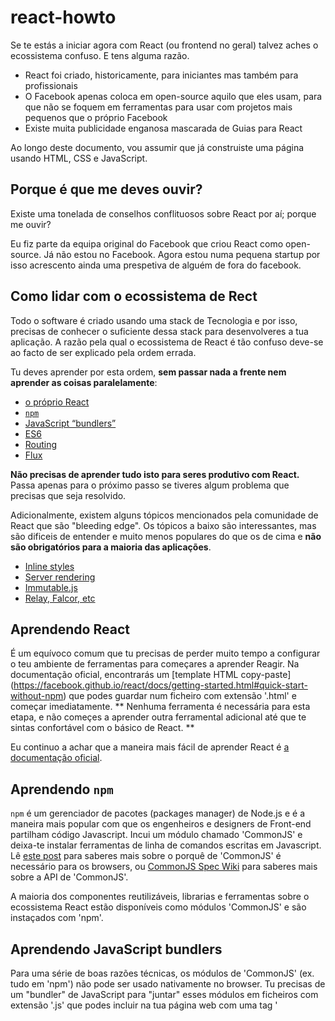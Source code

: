 # react-howto

Se te estás a iniciar agora com React (ou frontend no geral) talvez aches o ecossistema confuso. E tens alguma razão.

* React foi criado, historicamente, para iniciantes mas também para profissionais
* O Facebook apenas coloca em open-source aquilo que eles usam, para que não se foquem em ferramentas para usar com projetos mais pequenos que o próprio Facebook
* Existe muita publicidade enganosa mascarada de Guias para React

Ao longo deste documento, vou assumir que já construiste uma página usando HTML, CSS e JavaScript.

## Porque é que me deves ouvir?

Existe uma tonelada de conselhos conflituosos sobre React por aí; porque me ouvir?

Eu fiz parte da equipa original do Facebook que criou React como open-source. Já não estou no Facebook. Agora estou numa pequena startup por isso acrescento ainda uma prespetiva de alguém de fora do facebook.

## Como lidar com o ecossistema de Rect

Todo o software é criado usando uma stack de Tecnologia e por isso, precisas de conhecer o suficiente dessa stack para desenvolveres a tua aplicação. A razão pela qual o ecossistema de React é tão confuso deve-se ao facto de ser explicado pela ordem errada.

Tu deves aprender por esta ordem, **sem passar nada a frente nem aprender as coisas paralelamente**:
* [o próprio React](#aprendendo-react)
* [`npm`](#aprendendo-npm)
* [JavaScript “bundlers”](#aprendendo-javascript-bundlers)
* [ES6](#aprendendo-es6)
* [Routing](#aprendendo-routing)
* [Flux](#aprendendo-flux)

**Não precisas de aprender tudo isto para seres produtivo com React.** Passa apenas para o próximo passo se tiveres algum problema que precisas que seja resolvido.

Adicionalmente, existem alguns tópicos mencionados pela comunidade de React que são "bleeding edge". Os tópicos a baixo são interessantes, mas são dificeis de entender e muito menos populares do que os de cima e **não são obrigatórios para a maioria das aplicações**.
* [Inline styles](#aprendendo-inline-styles)
* [Server rendering](#aprendendo-server-rendering)
* [Immutable.js](#aprendendo-immutablejs)
* [Relay, Falcor, etc](#aprendendo-relay-falcor-etc)

## Aprendendo React

É um equívoco comum que tu precisas de perder muito tempo a configurar o teu ambiente de ferramentas para começares a aprender Reagir. Na documentação oficial, encontrarás um [template HTML copy-paste] (https://facebook.github.io/react/docs/getting-started.html#quick-start-without-npm) que podes guardar num ficheiro com extensão '.html' e começar imediatamente. ** Nenhuma ferramenta é necessária para esta etapa, e não começes a aprender outra ferramental adicional até que te sintas confortável com o básico de React. **

Eu continuo a achar que a maneira mais fácil de aprender React é [a documentação oficial](https://facebook.github.io/react/docs/tutorial.html).

## Aprendendo `npm`

`npm` é um gerenciador de pacotes (packages manager) de Node.js e é a maneira mais popular com que os engenheiros e designers de Front-end partilham código Javascript. Incui um módulo chamado 'CommonJS' e deixa-te instalar ferramentas de linha de comandos escritas em Javascript. Lê [este post](http://0fps.net/2013/01/22/commonjs-why-and-how/) para saberes mais sobre o porquê de 'CommonJS' é necessário para os browsers, ou [CommonJS Spec Wiki](http://wiki.commonjs.org/wiki/Introduction) para saberes mais sobre a API de 'CommonJS'.

A maioria dos componentes reutilizáveis, librarias e ferramentas sobre o ecossistema React estão disponíveis como módulos 'CommonJS' e são instaçados com 'npm'.

## Aprendendo JavaScript bundlers

Para uma série de boas razões técnicas, os módulos de 'CommonJS' (ex. tudo em 'npm') não pode ser usado nativamente no browser. Tu precisas de um "bundler" de JavaScript para "juntar" esses módulos em ficheiros com extensão '.js' que podes incluir na tua página web com uma tag '<script>'.

Exemplos de Javascript bundlers incluem 'webpack' e 'browserify'. Ambos são boas opções, mas eu prefiro 'webpack' pois tem muitas mais caracteristicas que fazem com que o desenvolvimento de aplicações grandes seja mais fácil. Como a sua documentação pode ser um pouco confusa, Eu tenho um [template plug-and-play para começares](https://github.com/petehunt/react-webpack-template) com casos de uso mais complexos

Uma coisa para ter em mente: 'CommonJS' usa a função 'require()' para importar módulos, por isso muita gente fica confusa e pensa que tem alguma coisa haver com o projeto chamado 'require.js'. Por diferentes razões técnicas, eu sugiro que evites 'require.js'Também não é muito popular no ecossistema de React.

## Aprendendo ES6

Para além de JSX (que aprendeste no tutorial de React), podes encontrar alguma sintaxe engraçada nos exemplos de React. Chama-se ES6, e é a última versão de Javascript por isso, é provável que ainda não tenhas aprendido. Como é tão recente, ainda não é suportada nos browsers mas o teu bundler pode traduzir por ti configurando-o da melhor maneira.

Se o que realmente queres é apenas saber trabalhar com React, **podes saltar à frente esta secção de ES6**, ou tenta voltar atrás daqui a uns tempos.

Podes já ter ouvido alguma talk sobre as classes ES6 serem uma melhor maneira de criar componentes React. Isto não é verdade. A maioria das pessoas (incluindo no Facebook), usam `React.createClass()`.

## Aprendendo routing

Aplicações do tipo "Single Page" (uma única página) são a moda, hoje em dia. São páginas web que carregam uma vez e, quando o user clica num link ou botão, o Javascript atualiza a barra de endereço, mas a página web não é carregada novamente. A esta gestão da barra de endereços, chamamos **router**.

 O router mais comum do ecossistema de React é [react-router](https://github.com/rackt/react-router). Se estás a criar uma single page, usa-o, a não ser que tenhas um bom motivo para não o fazeres.

 **Não uses um router se não estás a criar uma aplicação single page**. Aliás, a maioria dos projetos começam com componentes pequenos dentro de uma aplicação grande.

## Aprendendo Flux

Provavelmente já ouviste falar de Flux. Existem *toneladas* de má inflormação sobre Flux, por aí fora.

Algumas pessoas sentam-se para criar uma app e querem definir o modelo de dados, e pensam que precisam de Flux para isso. **Essa é a maneira errada de adoptar Flux. Flux só deve ser adicionado quando muitos componentes estão já construidos**.

Componentes React estão arranjados de forma hierárquica. Na maioria das vezes, o teu modelo de dados segue hierarquia também. Nessas situações, Flux não te ajuda assim muito. No entanto, o teu modelo de dados pode não ser hierárquico. Quando os teus componentes React começam a receber `props` que pareçam estranhos, ou tu tens um pequeno numero de componentes a começar a tornarem-se muito complexos, talvez queiras dar uma vista de olhos em Flux.

**Tu vais ter a certeza quando precisares de usar Flux. Se não tens a certeza se precisas, então, não precisas.**

Se decidiste que queres usar Flux, então, a mais popular e bem documentada libraria Flux é [Redux](http://redux.js.org/). Existem *imensas* alternativas por aí fora, e tu vais ficar tentado a avaliar muitas delas, mas o meu concelho é que fiques pela mais popular.

## Aprendendo inline styles

Antes de React, muitas pessoas reutilizavam folhas de estilo CSS complicadas produzidas com pré processadores tipo SASS. Como React faz com que seja fácil escrever componentes reutilizáveis, a tua folha de estilos pode ser menos complicada. Muitas pessoas na comunidade (eu próprio incluido) estão a experimentar livrar-se completamnete das folhas de estilo.

Esta é uma ideia completamente maluca por diversas razões. Faz com que as media querys sejam mais dificeis, e é possivel que existam limitações a nivel de performance com esta técnica. **Quando começas com React, faz o que normalmente fazias com os estilos**.

Assim que saibas como React funciona, podes olhar a algumas tecnicas. Uma muito popular é [BEM](https://en.bem.info/). Eu recomendo eliminar progressivamente o teu pré processador CSS, pois React dá te formas mais poderosas de reutilizar estilos (reutilizando componentes) e o teu Bundler Javascript pode gerar folhas de estilo mais eficientes para ti. )Eu dei uma  [talk sobre isto na OSCON](https://www.youtube.com/watch?v=VkTCL6Nqm6Y)). Com isto dito, React, como qualquer outra libraria Javascript, funciona bem à mesma com pré processadores CSS.

Em alternativa, tu podes usar [Módulos CSS](http://glenmaddern.com/articles/css-modules), mais espoecificamente, [react-css-modules](https://github.com/gajus/react-css-modules). Com módulos CSS, tu podes escrever CSS (ou SASS/LESS/Stylus), mas tu podes geri-los e compor os teus ficheiros CSS como tu farias com estilos inline em React. E não precisas de te preocupar com a gestão dos nomes das classes usando metodologias BEM, pois isso é lidado por ti, pelo módulo de Sistema.

## Aprendendo Server rendering

Server Rendering é usualmente chamado de Javascript "universal" ou "isomórfico". Significa que pode pegar nos teus componentes React e transforma-los em HTML estático no servidor. Isto melhora a performance inicial pois o User não precisa de esperar pelo JS para fazer download para que consiga ver a interface inicial, e o React pode reutilizar o HTML do server-rendering para que não precise de gerar o client-side.

Precisas de Server Rendering se reparares que o render inicial é demasiado lento ou se tu queres melhorar o sistema de ranking de pesquisas (SEO). Enquanto que é verdade que a Google indexa, agora, conteúdo de client-rendered,desde Janeiro de 2016 que, de todas as vezes que foi medido, mostra que afecta o ranking de forma negativa, potencialmente devido à penalização na performance de client-side rendering.

Server rendering necessita ainda, de muitas ferramentas para ser feito da melhor maneira. Desde que ele suporta de forma transparente os componentes React escritos sem server rendering em mente, deves construir a tua app primeiro e só depois preocupar-te com server-rendering. Tu não precisas de re-escrever todos os componentes para suporta-lo.

## Aprendendo Immutable.js

[Immutable.js](https://facebook.github.io/immutable-js/) dá-nos uma série de estruturas de dados que podem ajudar a resolver alguns problemas de performance quando construimos Apps React. É uma óptima libraria, e tu provavelmente vais usa-la em bastantes apps daqui para a frente, mas é completamente desnecessária até que tenhas um bom conhecimento das implicações na performance.

## Aprendendo Relay, Falcor etc

São tecnologias que te podem ajudar a reduzir o número de pedidos AJAX. Estão, ainda, muito na vanguarda por isso, se não tens problemas com muitos AJAX requests, não precisas nem de Relay nem de Falcor.
